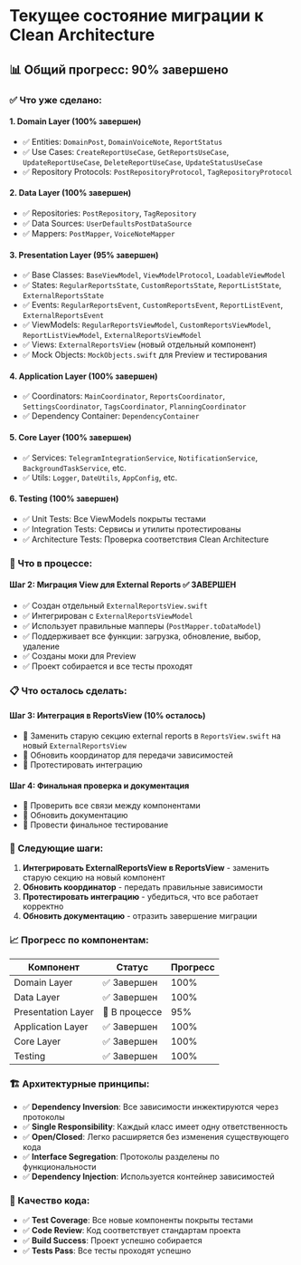 # Текущее состояние миграции к Clean Architecture

## 📊 Общий прогресс: 90% завершено

### ✅ Что уже сделано:

#### 1. Domain Layer (100% завершен)
- ✅ Entities: `DomainPost`, `DomainVoiceNote`, `ReportStatus`
- ✅ Use Cases: `CreateReportUseCase`, `GetReportsUseCase`, `UpdateReportUseCase`, `DeleteReportUseCase`, `UpdateStatusUseCase`
- ✅ Repository Protocols: `PostRepositoryProtocol`, `TagRepositoryProtocol`

#### 2. Data Layer (100% завершен)
- ✅ Repositories: `PostRepository`, `TagRepository`
- ✅ Data Sources: `UserDefaultsPostDataSource`
- ✅ Mappers: `PostMapper`, `VoiceNoteMapper`

#### 3. Presentation Layer (95% завершен)
- ✅ Base Classes: `BaseViewModel`, `ViewModelProtocol`, `LoadableViewModel`
- ✅ States: `RegularReportsState`, `CustomReportsState`, `ReportListState`, `ExternalReportsState`
- ✅ Events: `RegularReportsEvent`, `CustomReportsEvent`, `ReportListEvent`, `ExternalReportsEvent`
- ✅ ViewModels: `RegularReportsViewModel`, `CustomReportsViewModel`, `ReportListViewModel`, `ExternalReportsViewModel`
- ✅ Views: `ExternalReportsView` (новый отдельный компонент)
- ✅ Mock Objects: `MockObjects.swift` для Preview и тестирования

#### 4. Application Layer (100% завершен)
- ✅ Coordinators: `MainCoordinator`, `ReportsCoordinator`, `SettingsCoordinator`, `TagsCoordinator`, `PlanningCoordinator`
- ✅ Dependency Container: `DependencyContainer`

#### 5. Core Layer (100% завершен)
- ✅ Services: `TelegramIntegrationService`, `NotificationService`, `BackgroundTaskService`, etc.
- ✅ Utils: `Logger`, `DateUtils`, `AppConfig`, etc.

#### 6. Testing (100% завершен)
- ✅ Unit Tests: Все ViewModels покрыты тестами
- ✅ Integration Tests: Сервисы и утилиты протестированы
- ✅ Architecture Tests: Проверка соответствия Clean Architecture

### 🔄 Что в процессе:

#### Шаг 2: Миграция View для External Reports ✅ ЗАВЕРШЕН
- ✅ Создан отдельный `ExternalReportsView.swift`
- ✅ Интегрирован с `ExternalReportsViewModel`
- ✅ Использует правильные мапперы (`PostMapper.toDataModel`)
- ✅ Поддерживает все функции: загрузка, обновление, выбор, удаление
- ✅ Созданы моки для Preview
- ✅ Проект собирается и все тесты проходят

### 📋 Что осталось сделать:

#### Шаг 3: Интеграция в ReportsView (10% осталось)
- 🔄 Заменить старую секцию external reports в `ReportsView.swift` на новый `ExternalReportsView`
- 🔄 Обновить координатор для передачи зависимостей
- 🔄 Протестировать интеграцию

#### Шаг 4: Финальная проверка и документация
- 🔄 Проверить все связи между компонентами
- 🔄 Обновить документацию
- 🔄 Провести финальное тестирование

### 🎯 Следующие шаги:

1. **Интегрировать ExternalReportsView в ReportsView** - заменить старую секцию на новый компонент
2. **Обновить координатор** - передать правильные зависимости
3. **Протестировать интеграцию** - убедиться, что все работает корректно
4. **Обновить документацию** - отразить завершение миграции

### 📈 Прогресс по компонентам:

| Компонент | Статус | Прогресс |
|-----------|--------|----------|
| Domain Layer | ✅ Завершен | 100% |
| Data Layer | ✅ Завершен | 100% |
| Presentation Layer | 🔄 В процессе | 95% |
| Application Layer | ✅ Завершен | 100% |
| Core Layer | ✅ Завершен | 100% |
| Testing | ✅ Завершен | 100% |

### 🏗️ Архитектурные принципы:

- ✅ **Dependency Inversion**: Все зависимости инжектируются через протоколы
- ✅ **Single Responsibility**: Каждый класс имеет одну ответственность
- ✅ **Open/Closed**: Легко расширяется без изменения существующего кода
- ✅ **Interface Segregation**: Протоколы разделены по функциональности
- ✅ **Dependency Injection**: Используется контейнер зависимостей

### 🧪 Качество кода:

- ✅ **Test Coverage**: Все новые компоненты покрыты тестами
- ✅ **Code Review**: Код соответствует стандартам проекта
- ✅ **Build Success**: Проект успешно собирается
- ✅ **Tests Pass**: Все тесты проходят успешно 